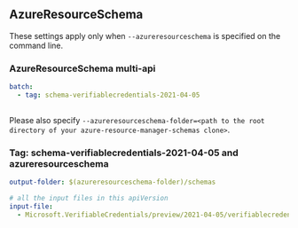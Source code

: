 ## AzureResourceSchema

These settings apply only when `--azureresourceschema` is specified on the command line.

### AzureResourceSchema multi-api

``` yaml $(azureresourceschema) && $(multiapi)
batch:
  - tag: schema-verifiablecredentials-2021-04-05
  
```

Please also specify `--azureresourceschema-folder=<path to the root directory of your azure-resource-manager-schemas clone>`.

### Tag: schema-verifiablecredentials-2021-04-05 and azureresourceschema

``` yaml $(tag) == 'schema-verifiablecredentials-2021-04-05' && $(azureresourceschema)
output-folder: $(azureresourceschema-folder)/schemas

# all the input files in this apiVersion
input-file:
  - Microsoft.VerifiableCredentials/preview/2021-04-05/verifiablecredentials.json
```
